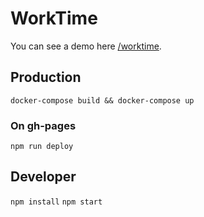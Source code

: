 # Work**Time**

You can see a demo here [/worktime](https://delete.github.io/worktime/).

## Production

`docker-compose build && docker-compose up`

### On gh-pages

`npm run deploy`

## Developer

`npm install`
`npm start`